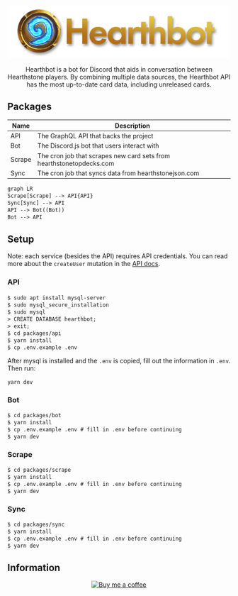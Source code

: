 <p align="center">
  <img alt="Hearthbot Logo" src="./git-logo.png" width="500" />
</p>

<p align="center">
  Hearthbot is a bot for Discord that aids in conversation between Hearthstone players. By combining multiple data sources, the Hearthbot API has the most up-to-date card data, including unreleased cards. 
</p>

## Packages

| Name      | Description |
|----------------|-------|
| API     | The GraphQL API that backs the project |
| Bot     | The Discord.js bot that users interact with |
| Scrape  | The cron job that scrapes new card sets from hearthstonetopdecks.com |
| Sync    | The cron job that syncs data from hearthstonejson.com |

```mermaid
graph LR
Scrape[Scrape] --> API{API}
Sync[Sync] --> API
API --> Bot((Bot))
Bot --> API
```

## Setup
Note: each service (besides the API) requires API credentials. You can read more about the `createUser` mutation in the [API docs](TODO).

### API
```
$ sudo apt install mysql-server
$ sudo mysql_secure_installation
$ sudo mysql
> CREATE DATABASE hearthbot;
> exit;
$ cd packages/api
$ yarn install
$ cp .env.example .env
```

After mysql is installed and the `.env` is copied, fill out the information in `.env`.
Then run:
```
yarn dev
```

### Bot

```
$ cd packages/bot
$ yarn install
$ cp .env.example .env # fill in .env before continuing
$ yarn dev
```

### Scrape

```
$ cd packages/scrape
$ yarn install
$ cp .env.example .env # fill in .env before continuing
$ yarn dev
```

### Sync

```
$ cd packages/sync
$ yarn install
$ cp .env.example .env # fill in .env before continuing
$ yarn dev
```

## Information

<p align="center">
  <a href="https://www.buymeacoffee.com/hydroto">
    <img alt="Buy me a coffee" src="https://cdn.buymeacoffee.com/buttons/v2/arial-yellow.png" width="200">
  </a>
</p>
